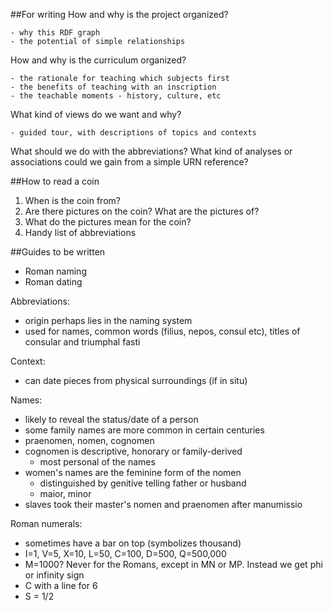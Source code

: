 ##For writing
How and why is the project organized?

	- why this RDF graph
	- the potential of simple relationships
	
How and why is the curriculum organized?

	- the rationale for teaching which subjects first
	- the benefits of teaching with an inscription
	- the teachable moments - history, culture, etc
	
What kind of views do we want and why?

	- guided tour, with descriptions of topics and contexts

What should we do with the abbreviations?
What kind of analyses or associations could we gain from a simple URN reference?

##How to read a coin

1. When is the coin from?
2. Are there pictures on the coin?  What are the pictures of?
3. What do the pictures mean for the coin?
4. Handy list of abbreviations

##Guides to be written
- Roman naming
- Roman dating


Abbreviations:
- origin perhaps lies in the naming system
- used for names, common words (filius, nepos, consul etc), titles of consular and triumphal fasti

Context:
- can date pieces from physical surroundings (if in situ)

Names:
- likely to reveal the status/date of a person
- some family names are more common in certain centuries
- praenomen, nomen, cognomen
- cognomen is descriptive, honorary or family-derived
	- most personal of the names
- women's names are the feminine form of the nomen
	- distinguished by genitive telling father or husband
	- maior, minor
- slaves took their master's nomen and praenomen after manumissio

Roman numerals:
- sometimes have a bar on top (symbolizes thousand)
- I=1, V=5, X=10, L=50, C=100, D=500, Q=500,000
- M=1000?  Never for the Romans, except in MN or MP.  Instead we get phi or infinity sign
- C with a line for 6
- S = 1/2